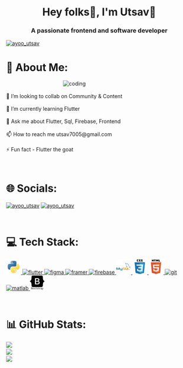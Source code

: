 <h1 align="center">Hey folks🙌, I'm Utsav💫</h1>
<h3 align="center">A passionate frontend and software developer</h3>


<p align="left"> <a href="https://twitter.com/ayoo_utsav" target="blank"><img src="https://img.shields.io/twitter/follow/ayoo_utsav?logo=twitter&style=for-the-badge" alt="ayoo_utsav" /></a> </p>

# 💫 About Me:
<img align="right" alt="coding" width="350" src="https://i.pinimg.com/originals/e4/26/70/e426702edf874b181aced1e2fa5c6cde.gif">
<br><br>👯 I’m looking to collab on Community & Content<br><br>🌱 I’m currently learning Flutter<br><br>💬 Ask me about Flutter, Sql, Firebase, Frontend<br><br>📫 How to reach me utsav7005@gmail.com<br><br>⚡ Fun fact - Flutter the goat<br><br><br>

# 🌐 Socials:
<p align="left">
<a href="https://twitter.com/ayoo_utsav" target="blank"><img align="center" src="https://raw.githubusercontent.com/rahuldkjain/github-profile-readme-generator/master/src/images/icons/Social/twitter.svg" alt="ayoo_utsav" height="30" width="40" /></a>
<a href="https://instagram.com/ayoo_utsav" target="blank"><img align="center" src="https://raw.githubusercontent.com/rahuldkjain/github-profile-readme-generator/master/src/images/icons/Social/instagram.svg" alt="ayoo_utsav" height="30" width="40" /></a>
</p><br>

# 💻 Tech Stack:
<p align="left">
  <a href="https://www.python.org" target="_blank" rel="noreferrer"> <img src="https://raw.githubusercontent.com/devicons/devicon/master/icons/python/python-original.svg" alt="python" width="40" height="40"/> </a> 
  <a href="https://flutter.dev" target="_blank" rel="noreferrer"> <img src="https://www.vectorlogo.zone/logos/flutterio/flutterio-icon.svg" alt="flutter" width="40" height="40"/> </a>
  <a href="https://www.figma.com/" target="_blank" rel="noreferrer"> <img src="https://www.vectorlogo.zone/logos/figma/figma-icon.svg" alt="figma" width="40" height="40"/> </a>
  <a href="https://www.framer.com/" target="_blank" rel="noreferrer"> <img src="https://www.vectorlogo.zone/logos/framer/framer-icon.svg" alt="framer" width="40" height="40"/> </a>
  <a href="https://firebase.google.com/" target="_blank" rel="noreferrer"> <img src="https://www.vectorlogo.zone/logos/firebase/firebase-icon.svg" alt="firebase" width="40" height="40"/> </a>
   <a href="https://www.mysql.com/" target="_blank" rel="noreferrer"> <img src="https://raw.githubusercontent.com/devicons/devicon/master/icons/mysql/mysql-original-wordmark.svg" alt="mysql" width="40" height="40"/> </a>
  <a href="https://www.w3schools.com/css/" target="_blank" rel="noreferrer"> <img src="https://raw.githubusercontent.com/devicons/devicon/master/icons/css3/css3-original-wordmark.svg" alt="css3" width="40" height="40"/> </a>
  <a href="https://www.w3.org/html/" target="_blank" rel="noreferrer"> <img src="https://raw.githubusercontent.com/devicons/devicon/master/icons/html5/html5-original-wordmark.svg" alt="html5" width="40" height="40"/> </a>
  <a href="https://git-scm.com/" target="_blank" rel="noreferrer"> <img src="https://www.vectorlogo.zone/logos/git-scm/git-scm-icon.svg" alt="git" width="40" height="40"/> </a> 
  <a href="https://www.mathworks.com/" target="_blank" rel="noreferrer"> <img src="https://upload.wikimedia.org/wikipedia/commons/2/21/Matlab_Logo.png" alt="matlab" width="40" height="40"/> </a>
  <a href="https://getbootstrap.com" target="_blank" rel="noreferrer"> <img src="https://raw.githubusercontent.com/devicons/devicon/master/icons/bootstrap/bootstrap-plain-wordmark.svg" alt="bootstrap" width="40" height="40"/> </a></p><br>

# 📊 GitHub Stats:
![](https://github-readme-stats.vercel.app/api?username=utsav7005&theme=radical&hide_border=false&include_all_commits=true&count_private=true)<br/>
![](https://github-readme-streak-stats.herokuapp.com/?user=utsav7005&theme=radical&hide_border=false)<br/>
![](https://github-readme-stats.vercel.app/api/top-langs/?username=utsav7005&theme=radical&hide_border=false&include_all_commits=true&count_private=true&layout=compact)

